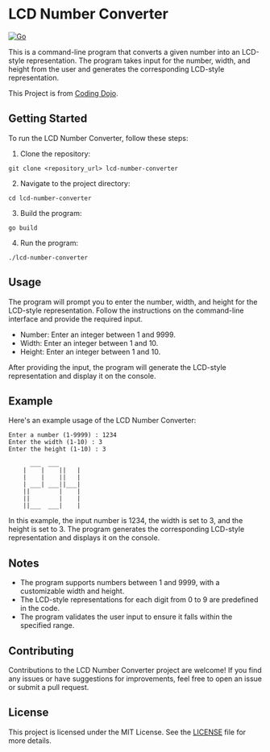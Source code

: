 # LCD Number Converter

[![Go](https://github.com/BorisLepage/LCD-Number-Converter/actions/workflows/go.yml/badge.svg)](https://github.com/BorisLepage/LCD-Number-Converter/actions/workflows/go.yml)

This is a command-line program that converts a given number into an LCD-style representation.
The program takes input for the number, width, and height from the user and generates the corresponding LCD-style representation.

This Project is from [Coding Dojo](https://codingdojo.org/kata/NumberToLCD/).

## Getting Started

To run the LCD Number Converter, follow these steps:

1. Clone the repository:
```shell
git clone <repository_url> lcd-number-converter
```
2. Navigate to the project directory:
```shell
cd lcd-number-converter
```
3. Build the program:
```shell
go build
```
4. Run the program:
```shell
./lcd-number-converter
```

## Usage

The program will prompt you to enter the number, width, and height for the LCD-style representation.
Follow the instructions on the command-line interface and provide the required input.

- Number: Enter an integer between 1 and 9999.
- Width: Enter an integer between 1 and 10.
- Height: Enter an integer between 1 and 10.

After providing the input, the program will generate the LCD-style representation and display it on the console.

## Example

Here's an example usage of the LCD Number Converter:

```shell
Enter a number (1-9999) : 1234
Enter the width (1-10) : 3
Enter the height (1-10) : 3
```
```shell
      ___  ___      
    |    |    ||   |
    |    |    ||   |
    | ___| ___||___|
    ||        |    |
    ||        |    |
    ||___  ___|    |

```

In this example, the input number is 1234, the width is set to 3, and the height is set to 3.
The program generates the corresponding LCD-style representation and displays it on the console.

## Notes

- The program supports numbers between 1 and 9999, with a customizable width and height.
- The LCD-style representations for each digit from 0 to 9 are predefined in the code.
- The program validates the user input to ensure it falls within the specified range.

## Contributing

Contributions to the LCD Number Converter project are welcome!
If you find any issues or have suggestions for improvements, feel free to open an issue or submit a pull request.

## License

This project is licensed under the MIT License. See the [LICENSE](LICENSE) file for more details.

